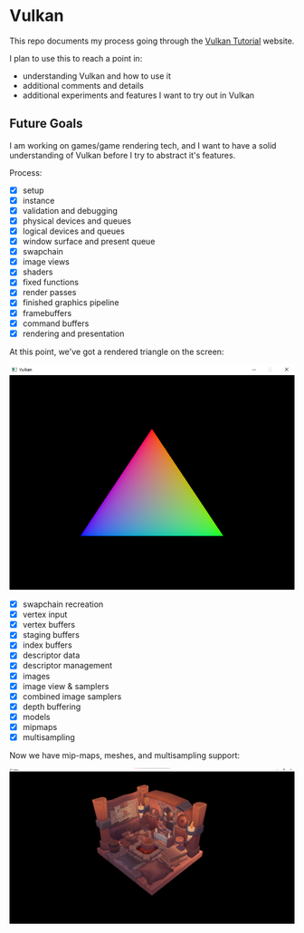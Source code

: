 # Vulkan

This repo documents my process going through the [Vulkan Tutorial](https://vulkan-tutorial.com/) website.

I plan to use this to reach a point in:

* understanding Vulkan and how to use it
* additional comments and details
* additional experiments and features I want to try out in Vulkan

## Future Goals

I am working on games/game rendering tech, and I want to have a solid understanding of Vulkan before I 
try to abstract it's features.

Process:

- [x] setup
- [x] instance
- [x] validation and debugging
- [x] physical devices and queues
- [x] logical devices and queues
- [x] window surface and present queue
- [x] swapchain
- [x] image views
- [x] shaders
- [x] fixed functions
- [x] render passes
- [x] finished graphics pipeline
- [x] framebuffers
- [x] command buffers
- [x] rendering and presentation

At this point, we've got a rendered triangle on the screen:

![triangle](/assets/triangle_2021-02-09.png)

- [x] swapchain recreation
- [x] vertex input
- [x] vertex buffers
- [x] staging buffers
- [x] index buffers
- [x] descriptor data
- [x] descriptor management
- [x] images
- [x] image view & samplers
- [x] combined image samplers
- [x] depth buffering
- [x] models
- [x] mipmaps
- [x] multisampling

Now we have mip-maps, meshes, and multisampling support:

![mesh_msaa_mipped](/assets/mesh_msaa_mipped_2021-02-15.png)